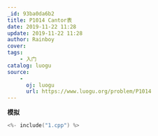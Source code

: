```yaml
---
_id: 93ba0da6b2
title: P1014 Cantor表
date: 2019-11-22 11:28
update: 2019-11-22 11:28
author: Rainboy
cover: 
tags:
    - 入门
catalog: luogu
source: 
    - 
      oj: luogu
      url: https://www.luogu.org/problem/P1014
---
```


**模拟**

```c
<%- include("1.cpp") %>
```
